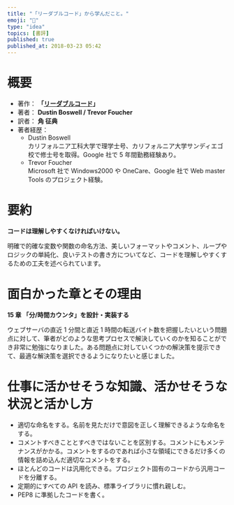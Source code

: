 ```yaml
---
title: "「リーダブルコード」から学んだこと。"
emoji: "📖"
type: "idea"
topics: [書評]
published: true
published_at: 2018-03-23 05:42
---
```


# 概要

- 著作： **「[リーダブルコード](https://amzn.to/3KSJboV)」**
- 著者： **Dustin Boswell / Trevor Foucher**
- 訳者： **角 征典**
- 著者経歴：
  - Dustin Boswell  
    カリフォルニア工科大学で理学士号、カリフォルニア大学サンディエゴ校で修士号を取得。Google 社で 5 年間勤務経験あり。
  - Trevor Foucher  
    Microsoft 社で Windows2000 や OneCare、Google 社で Web master Tools のプロジェクト経験。

# 要約

**コードは理解しやすくなければいけない。**

明確で的確な変数や関数の命名方法、美しいフォーマットやコメント、ループやロジックの単純化、良いテストの書き方についてなど、コードを理解しやすくするための工夫を述べられています。

# 面白かった章とその理由

**15 章 「分/時間カウンタ」を設計・実装する**

ウェブサーバの直近 1 分間と直近 1 時間の転送バイト数を把握したいという問題点に対して、筆者がどのような思考プロセスで解決していくのかを知ることができ非常に勉強になりました。ある問題点に対していくつかの解決策を提示できて、最適な解決策を選択できるようになりたいと感じました。

# 仕事に活かせそうな知識、活かせそうな状況と活かし方

- 適切な命名をする。名前を見ただけで意図を正しく理解できるような命名をする。
- コメントすべきこととすべきではないことを区別する。コメントにもメンテナンスがかかる。コメントをするのであれば小さな領域にできるだけ多くの情報を詰め込んだ適切なコメントをする。
- ほとんどのコードは汎用化できる。プロジェクト固有のコードから汎用コードを分離する。
- 定期的にすべての API を読み、標準ライブラリに慣れ親しむ。
- PEP8 に準拠したコードを書く。
